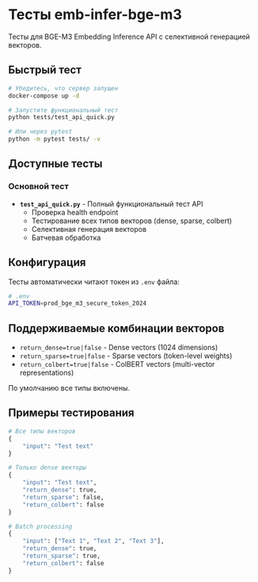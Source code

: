 # Тесты emb-infer-bge-m3

Тесты для BGE-M3 Embedding Inference API с селективной генерацией векторов.

## Быстрый тест

```bash
# Убедитесь, что сервер запущен
docker-compose up -d

# Запустите функциональный тест
python tests/test_api_quick.py

# Или через pytest
python -m pytest tests/ -v
```

## Доступные тесты

### Основной тест
- **`test_api_quick.py`** - Полный функциональный тест API
  - Проверка health endpoint
  - Тестирование всех типов векторов (dense, sparse, colbert)
  - Селективная генерация векторов
  - Батчевая обработка

## Конфигурация

Тесты автоматически читают токен из `.env` файла:

```bash
# .env
API_TOKEN=prod_bge_m3_secure_token_2024
```

## Поддерживаемые комбинации векторов

- `return_dense=true|false` - Dense vectors (1024 dimensions)
- `return_sparse=true|false` - Sparse vectors (token-level weights)  
- `return_colbert=true|false` - ColBERT vectors (multi-vector representations)

По умолчанию все типы включены.

## Примеры тестирования

```python
# Все типы векторов
{
    "input": "Test text"
}

# Только dense векторы
{
    "input": "Test text",
    "return_dense": true,
    "return_sparse": false,
    "return_colbert": false
}

# Batch processing
{
    "input": ["Text 1", "Text 2", "Text 3"],
    "return_dense": true,
    "return_sparse": true,
    "return_colbert": false
}
```